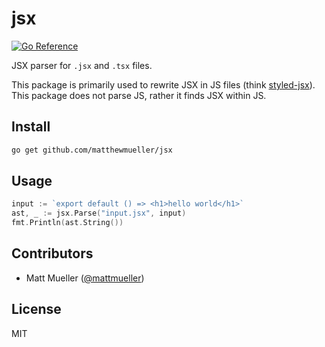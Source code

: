 # jsx

[![Go Reference](https://pkg.go.dev/badge/github.com/matthewmueller/jsx.svg)](https://pkg.go.dev/github.com/matthewmueller/jsx)

JSX parser for `.jsx` and `.tsx` files.

This package is primarily used to rewrite JSX in JS files (think [styled-jsx](https://github.com/matthewmueller/styledjsx)). This package does not parse JS, rather it finds JSX within JS.

## Install

```sh
go get github.com/matthewmueller/jsx
```

## Usage

```go
input := `export default () => <h1>hello world</h1>`
ast, _ := jsx.Parse("input.jsx", input)
fmt.Println(ast.String())
```

## Contributors

- Matt Mueller ([@mattmueller](https://twitter.com/mattmueller))

## License

MIT
